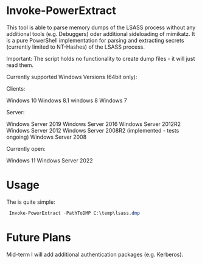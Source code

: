 # Invoke-PowerExtract

This tool is able to parse memory dumps of the LSASS process without any additional tools (e.g. Debuggers) oder additional sideloading of mimikatz. It is a pure PowerShell implementation for parsing and extracting secrets (currently limited to NT-Hashes) of the LSASS process.

Important: The script holds no functionality to create dump files - it will just read them.


Currently supported Windows Versions (64bit only):

Clients:

Windows 10
Windows 8.1
windows 8
Windows 7

Server:

Windows Server 2019
Windows Server 2016
Windows Server 2012R2
Windows Server 2012
Windows Server 2008R2 (implemented - tests ongoing)
Windows Server 2008

Currently open:

Windows 11
Windows Server 2022

# Usage 

The is quite simple:
```powershell
 Invoke-PowerExtract -PathToDMP C:\temp\lsass.dmp
```

# Future Plans

 Mid-term I will add additional authentication packages (e.g. Kerberos).
 